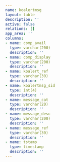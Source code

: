 ```yaml
---
name: koalertmsg
layout: table
description: ''
active: false
relations: []
app_area: ''
columns:
- name: comp_avail
  type: varchar(200)
  description: ''
- name: comp_display
  type: varchar(200)
  description: ''
- name: koalert_ref
  type: varchar(30)
  description: ''
- name: koalertmsg_sid
  type: int(4)
  description: ''
- name: message_cat
  type: varchar(20)
  description: ''
- name: message_desc
  type: varchar(200)
  description: ''
- name: message_ref
  type: varchar(30)
  description: ''
- name: tstamp
  type: timestamp
  description: ''
---
```


